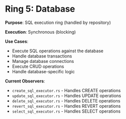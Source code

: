 # Ring 5: Database

**Purpose**: SQL execution ring (handled by repository)

**Execution**: Synchronous (blocking)

**Use Cases**:
- Execute SQL operations against the database
- Handle database transactions
- Manage database connections
- Execute CRUD operations
- Handle database-specific logic

**Current Observers**:
- `create_sql_executor.rs` - Handles CREATE operations
- `update_sql_executor.rs` - Handles UPDATE operations  
- `delete_sql_executor.rs` - Handles DELETE operations
- `revert_sql_executor.rs` - Handles REVERT operations
- `select_sql_executor.rs` - Handles SELECT operations